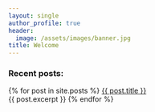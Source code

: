 ```yaml
---
layout: single
author_profile: true
header:
  image: /assets/images/banner.jpg
title: Welcome
---
```


### Recent posts:

{% for post in site.posts %}
  <a href="{{ post.url }}">{{ post.title }}</a>
  <br/>
  {{ post.excerpt }}
{% endfor %}
